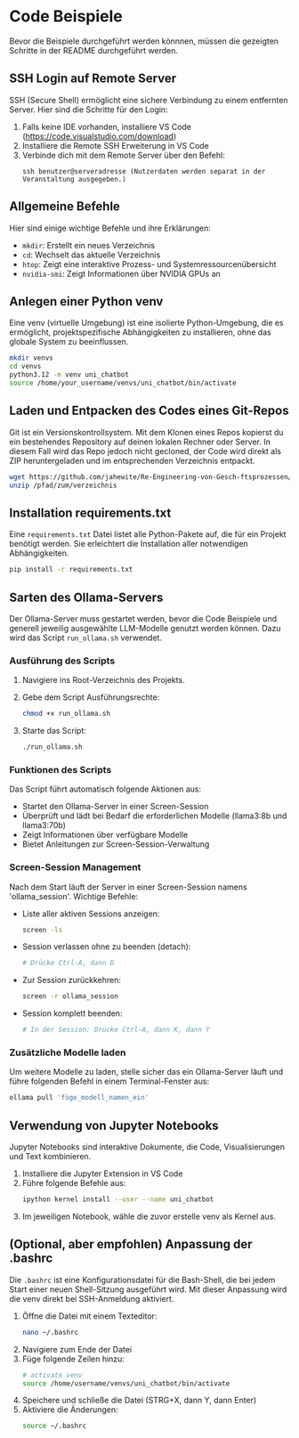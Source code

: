 # Code Beispiele

Bevor die Beispiele durchgeführt werden könnnen, müssen die gezeigten Schritte in der README durchgeführt werden.

## SSH Login auf Remote Server

SSH (Secure Shell) ermöglicht eine sichere Verbindung zu einem entfernten Server. Hier sind die Schritte für den Login:

1. Falls keine IDE vorhanden, installiere VS Code (https://code.visualstudio.com/download)
2. Installiere die Remote SSH Erweiterung in VS Code
3. Verbinde dich mit dem Remote Server über den Befehl:
   ```
   ssh benutzer@serveradresse (Nutzerdaten werden separat in der Veranstaltung ausgegeben.)
   ```

## Allgemeine Befehle

Hier sind einige wichtige Befehle und ihre Erklärungen:

- `mkdir`: Erstellt ein neues Verzeichnis
- `cd`: Wechselt das aktuelle Verzeichnis
- `htop`: Zeigt eine interaktive Prozess- und Systemressourcenübersicht
- `nvidia-smi`: Zeigt Informationen über NVIDIA GPUs an

## Anlegen einer Python venv

Eine venv (virtuelle Umgebung) ist eine isolierte Python-Umgebung, die es ermöglicht, projektspezifische Abhängigkeiten zu installieren, ohne das globale System zu beeinflussen.

```bash
mkdir venvs
cd venvs
python3.12 -m venv uni_chatbot
source /home/your_username/venvs/uni_chatbot/bin/activate
```

## Laden und Entpacken des Codes eines Git-Repos

Git ist ein Versionskontrollsystem. Mit dem Klonen eines Repos kopierst du ein bestehendes Repository auf deinen lokalen Rechner oder Server. In diesem Fall wird das Repo jedoch nicht gecloned, der Code wird direkt als ZIP heruntergeladen und im entsprechenden Verzeichnis entpackt.

```bash
wget https://github.com/jahewite/Re-Engineering-von-Gesch-ftsprozessen/archive/refs/heads/master.zip
unzip /pfad/zum/verzeichnis
```

## Installation requirements.txt

Eine `requirements.txt` Datei listet alle Python-Pakete auf, die für ein Projekt benötigt werden. Sie erleichtert die Installation aller notwendigen Abhängigkeiten.
```bash
pip install -r requirements.txt
```

## Sarten des Ollama-Servers
Der Ollama-Server muss gestartet werden, bevor die Code Beispiele und generell jeweilig ausgewählte LLM-Modelle genutzt werden können. Dazu wird das Script `run_ollama.sh` verwendet.

### Ausführung des Scripts

1. Navigiere ins Root-Verzeichnis des Projekts.
2. Gebe dem Script Ausführungsrechte:
   ```bash
   chmod +x run_ollama.sh
   ```

3. Starte das Script:
   ```bash
   ./run_ollama.sh
   ```

### Funktionen des Scripts

Das Script führt automatisch folgende Aktionen aus:

- Startet den Ollama-Server in einer Screen-Session
- Überprüft und lädt bei Bedarf die erforderlichen Modelle (llama3:8b und llama3:70b)
- Zeigt Informationen über verfügbare Modelle
- Bietet Anleitungen zur Screen-Session-Verwaltung

### Screen-Session Management

Nach dem Start läuft der Server in einer Screen-Session namens 'ollama_session'. Wichtige Befehle:

- Liste aller aktiven Sessions anzeigen:
  ```bash
  screen -ls
  ```
- Session verlassen ohne zu beenden (detach):
  ```bash
  # Drücke Ctrl-A, dann D
  ```
- Zur Session zurückkehren:
  ```bash
  screen -r ollama_session
  ```
- Session komplett beenden:
  ```bash
  # In der Session: Drücke Ctrl-A, dann K, dann Y
  ```

### Zusätzliche Modelle laden

Um weitere Modelle zu laden, stelle sicher das ein Ollama-Server läuft und führe folgenden Befehl in einem Terminal-Fenster aus:
```bash
ollama pull 'füge_modell_namen_ein'
```

## Verwendung von Jupyter Notebooks

Jupyter Notebooks sind interaktive Dokumente, die Code, Visualisierungen und Text kombinieren.

1. Installiere die Jupyter Extension in VS Code
2. Führe folgende Befehle aus:
   ```bash
   ipython kernel install --user --name uni_chatbot
   ```
3. Im jeweiligen Notebook, wähle die zuvor erstelle venv als Kernel aus.

## (Optional, aber empfohlen) Anpassung der .bashrc

Die `.bashrc` ist eine Konfigurationsdatei für die Bash-Shell, die bei jedem Start einer neuen Shell-Sitzung ausgeführt wird. Mit dieser Anpassung wird die venv direkt bei SSH-Anmeldung aktiviert.

1. Öffne die Datei mit einem Texteditor:
   ```bash
   nano ~/.bashrc
   ```
2. Navigiere zum Ende der Datei
3. Füge folgende Zeilen hinzu:
   ```bash
   # activate venv
   source /home/username/venvs/uni_chatbot/bin/activate
   ```
4. Speichere und schließe die Datei (STRG+X, dann Y, dann Enter)
5. Aktiviere die Änderungen:
   ```bash
   source ~/.bashrc
   ```